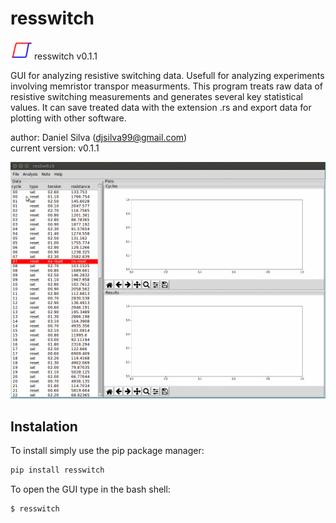 # resswitch 


<img src="https://github.com/danieljosesilva/resSwitch/blob/master/resswitch/ico/resSwitch.ico" height="30"> resswitch v0.1.1

GUI for analyzing resistive switching data. Usefull for analyzing experiments involving memristor
transpor measurments. This program treats raw data of resistive switching measurements and generates several key statistical values.
It can save treated data with the extension .rs and export data for plotting with other software.

author: Daniel Silva (djsilva99@gmail.com) <br> current version: v0.1.1

![resSwitch-screenshot](https://github.com/danieljosesilva/resSwitch/blob/master/img/resswitch.gif)

## Instalation

To install simply use the pip package manager:

```bash
pip install resswitch
```

To open the GUI type in the bash shell:

```bash
$ resswitch
```
